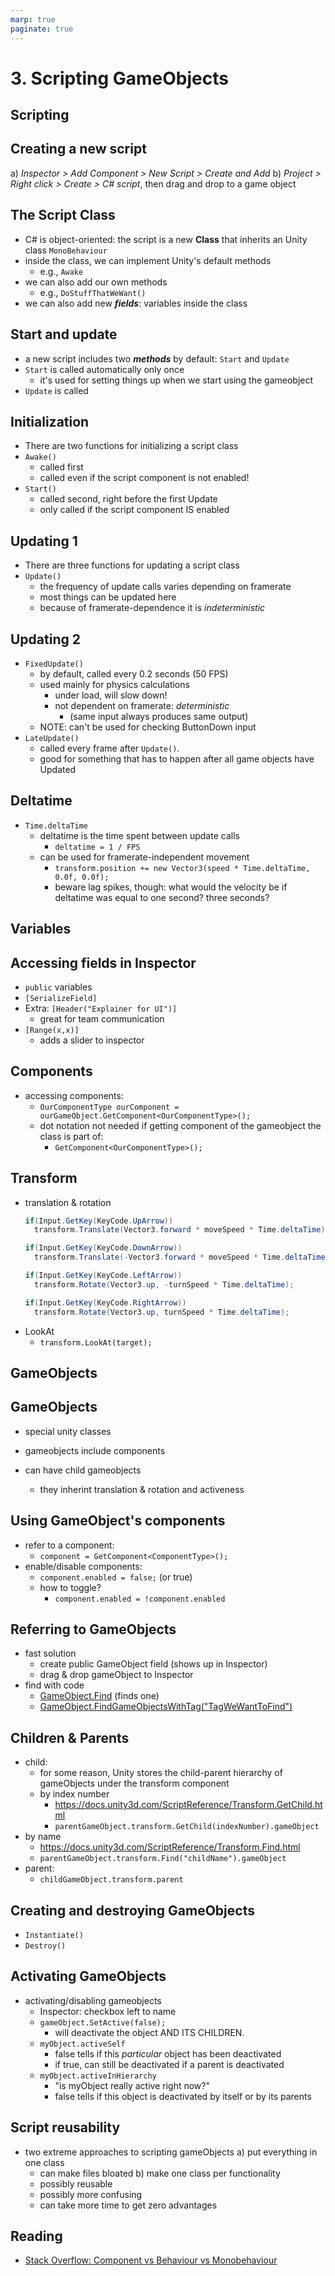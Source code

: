 ```yaml
---
marp: true
paginate: true
---
```

<!-- headingDivider: 3 -->
<!-- class: invert -->
# 3. Scripting GameObjects
## Scripting
## Creating a new script

a) *Inspector > Add Component > New Script > Create and Add*
b) *Project > Right click > Create > C# script*, then drag and drop to a game object

## The Script Class

* C# is object-oriented: the script is a new **Class** that inherits an Unity class `MonoBehaviour`
* inside the class, we can implement Unity's default methods
  * e.g., `Awake`
* we can also add our own methods
  * e.g., `DoStuffThatWeWant()`
* we can also add new ***fields***: variables inside the class

<!-- _footer: "[More about classes later in Programming 3: Classes and Methods](../programming/3-classes-methods.md)"-->

## Start and update

* a new script includes two ***methods*** by default: `Start` and `Update`
* `Start` is called automatically only once
  * it's used for setting things up when we start using the gameobject
* `Update` is called 

## Initialization
  * There are two functions for initializing a script class
  * `Awake()`
    * called first
    * called even if the script component is not enabled!
  * `Start()`
    * called second, right before the first Update
    * only called if the script component IS enabled

## Updating 1
  * There are three functions for updating a script class
  * `Update()`
    * the frequency of update calls varies depending on framerate
    * most things can be updated here
    * because of framerate-dependence it is *indeterministic*
## Updating 2
  * `FixedUpdate()`
    * by default, called every 0.2 seconds (50 FPS)
    * used mainly for physics calculations
      * under load, will slow down!
      * not dependent on framerate: *deterministic*
        * (same input always produces same output)
    * NOTE: can't be used for checking ButtonDown input
  * `LateUpdate()`
    * called every frame after `Update()`.
    * good for something that has to happen after all game objects have Updated
## Deltatime

  * `Time.deltaTime`
    * deltatime is the time spent between update calls
      * `deltatime = 1 / FPS`
    * can be used for framerate-independent movement
      * `transform.position += new Vector3(speed * Time.deltaTime, 0.0f, 0.0f);`
      * beware lag spikes, though: what would the velocity be if deltatime was equal to one second? three seconds?

## Variables


## Accessing fields in Inspector

* `public` variables
* `[SerializeField]`
* Extra: `[Header("Explainer for UI")]`
  * great for team communication
* `[Range(x,x)]`
  * adds a slider to inspector





## Components

* accessing components:
  * `OurComponentType ourComponent = ourGameObject.GetComponent<OurComponentType>();`
  * dot notation not needed if getting component of the gameobject the class is part of:
    * `GetComponent<OurComponentType>();`



## Transform
* translation & rotation
  ```c#
  if(Input.GetKey(KeyCode.UpArrow))
    transform.Translate(Vector3.forward * moveSpeed * Time.deltaTime);

  if(Input.GetKey(KeyCode.DownArrow))
    transform.Translate(-Vector3.forward * moveSpeed * Time.deltaTime);

  if(Input.GetKey(KeyCode.LeftArrow))
    transform.Rotate(Vector3.up, -turnSpeed * Time.deltaTime);

  if(Input.GetKey(KeyCode.RightArrow))
    transform.Rotate(Vector3.up, turnSpeed * Time.deltaTime);
  ```
* LookAt
  * `transform.LookAt(target);`


## GameObjects
## GameObjects
* special unity classes
* gameobjects include components

* can have child gameobjects
  * they inherint translation & rotation and activeness
## Using GameObject's components
  * refer to a component:
    * `component = GetComponent<ComponentType>();`
  * enable/disable components:
    * `component.enabled = false;` (or true)
    * how to toggle?
      * `component.enabled = !component.enabled`

## Referring to GameObjects
* fast solution
  * create public GameObject field (shows up in Inspector)
  * drag & drop gameObject to Inspector
* find with code
  * [GameObject.Find](https://docs.unity3d.com/ScriptReference/GameObject.Find.html) (finds one)
  * [GameObject.FindGameObjectsWithTag("TagWeWantToFind")](https://docs.unity3d.com/ScriptReference/GameObject.FindGameObjectsWithTag.html)
## Children & Parents

* child:
  * for some reason, Unity stores the child-parent hierarchy of gameObjects under the transform component
  * by index number
    * https://docs.unity3d.com/ScriptReference/Transform.GetChild.html
    * `parentGameObject.transform.GetChild(indexNumber).gameObject`
 *  by name
    * https://docs.unity3d.com/ScriptReference/Transform.Find.html
    * `parentGameObject.transform.Find("childName").gameObject`
* parent:
  * `childGameObject.transform.parent`


## Creating and destroying GameObjects

  * `Instantiate()`
  * `Destroy()`

## Activating GameObjects

* activating/disabling gameobjects
  * Inspector: checkbox left to name
  * `gameObject.SetActive(false);`
    * will deactivate the object AND ITS CHILDREN.
  * `myObject.activeSelf`
    * false tells if this _particular_ object has been deactivated
    * if true, can still be deactivated if a parent is deactivated
  * `myObject.activeInHierarchy`
    * "is myObject really active right now?"
    * false tells if this object is deactivated by itself or by its parents


## Script reusability

* two extreme approaches to scripting gameObjects
  a) put everything in one class
    * can make files bloated
  b) make one class per functionality
    * possibly reusable
    * possibly more confusing
    * can take more time to get zero advantages

## Reading

* [Stack Overflow: Component vs Behaviour vs Monobehaviour](https://stackoverflow.com/questions/44540747/what-is-the-difference-between-component-behaviour-and-monobehaviour-and-why-t)